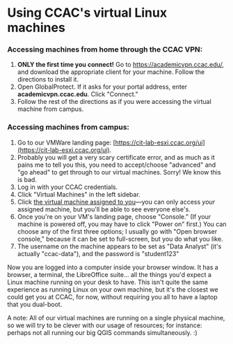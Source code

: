 # Using CCAC's virtual Linux machines

### Accessing machines from home through the CCAC VPN:

1. **ONLY the first time you connect!** Go to https://academicvpn.ccac.edu/, and download the appropriate client for your machine. Follow the directions to install it.
1. Open GlobalProtect. If it asks for your portal address, enter **academicvpn.ccac.edu**. Click "Connect."
1. Follow the rest of the directions as if you were accessing the virtual machine from campus.

### Accessing machines from campus: 
1. Go to our VMWare landing page: [https://cit-lab-esxi.ccac.org/ui](https://cit-lab-esxi.ccac.org/ui).
1. Probably you will get a very scary certificate error, and as much as it pains me to tell you this, you need to accept/choose "advanced" and "go ahead" to get through to our virtual machines. Sorry! We know this is bad.
1. Log in with your CCAC credentials.
1. Click "Virtual Machines" in the left sidebar.
1. Click [the virtual machine assigned to you](./week02/vm_assignments.pdf)&mdash;you can only access *your* assigned machine, but you'll be able to see everyone else's.
1. Once you're on your VM's landing page, choose "Console." (If your machine is powered off, you may have to click "Power on" first.) You can choose any of the first three options; I usually go with "Open browser console," because it can be set to full-screen, but you do what you like.
1. The username on the machine appears to be set as "Data Analyst" (it's actually "ccac-data"), and the password is "student123"

Now you are logged into a computer inside your browser window. It has a browser, a terminal, the LibreOffice suite... all the things you'd expect a Linux machine running on your desk to have. This isn't quite the same experience as running Linux on your own machine, but it's the closest we could get you at CCAC, for now, without requiring you all to have a laptop that you dual-boot.

A note: All of our virtual machines are running on a single physical machine, so we will try to be clever with our usage of resources; for instance: perhaps not all running our big QGIS commands simultaneously. :)